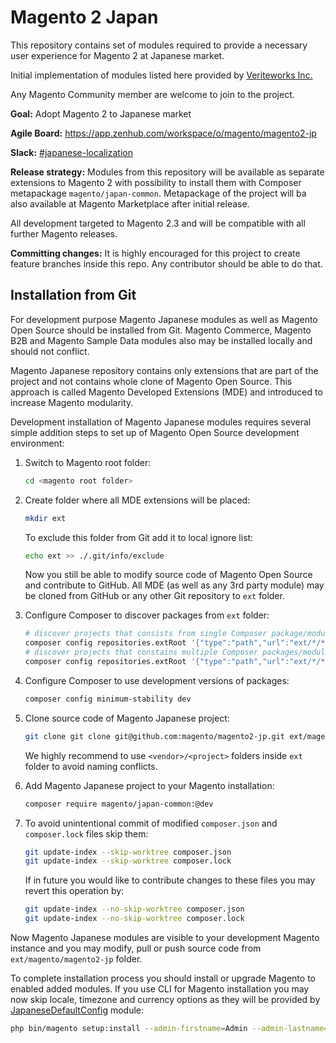 # Magento 2 Japan
This repository contains set of modules required to provide a necessary user experience for Magento 2 at Japanese market.

Initial implementation of modules listed here provided by [Veriteworks Inc.](https://veriteworks.co.jp/)

Any Magento Community member are welcome to join to the project.

**Goal:** Adopt Magento 2 to Japanese market

**Agile Board:** https://app.zenhub.com/workspace/o/magento/magento2-jp

**Slack:** [#japanese-localization](https://magentocommeng.slack.com/messages/CB3DG6HFH)

**Release strategy:** Modules from this repository will be available as separate extensions to Magento 2 with possibility to install them with Composer metapackage `magento/japan-common`. Metapackage of the project will ba also available at Magento Marketplace after initial release.

All development targeted to Magento 2.3 and will be compatible with all further Magento releases.

**Committing changes:** It is highly encouraged for this project to create feature branches inside this repo. Any contributor should be able to do that.


## Installation from Git

For development purpose Magento Japanese modules as well as Magento Open Source should be installed from Git. Magento Commerce, Magento B2B and Magento Sample Data modules also may be installed locally and should not conflict.

Magento Japanese repository contains only extensions that are part of the project and not contains whole clone of Magento Open Source. This approach is called Magento Developed Extensions (MDE) and introduced to increase Magento modularity.

Development installation of Magento Japanese modules requires several simple addition steps to set up of Magento Open Source development environment:

1. Switch to Magento root folder:
    ```sh
    cd <magento root folder>
    ```

2. Create folder where all MDE extensions will be placed:
    ```sh
    mkdir ext
    ```
    To exclude this folder from Git add it to local ignore list:
    ```sh
    echo ext >> ./.git/info/exclude
    ```
    Now you still be able to modify source code of Magento Open Source and contribute to GitHub. All MDE (as well as any 3rd party module) may be cloned from GitHub or any other Git repository to `ext` folder. 

3. Configure Composer to discover packages from `ext` folder:
    ```sh
    # discover projects that consists from single Composer package/modules
    composer config repositories.extRoot '{"type":"path","url":"ext/*/*","options":{"symlink":true}}'
    # discover projects that constains multiple Composer packages/modules
    composer config repositories.extRoot '{"type":"path","url":"ext/*/*","options":{"symlink":true}}'
    ```
4. Configure Composer to use development versions of packages:
    ```sh
    composer config minimum-stability dev
    ```
5. Clone source code of Magento Japanese project:
    ```sh
    git clone git clone git@github.com:magento/magento2-jp.git ext/magento/magento2-jp
    ```
    We highly recommend to use `<vendor>/<project>` folders inside `ext` folder to avoid naming conflicts.   
6. Add Magento Japanese project to your Magento installation:
    ```sh
    composer require magento/japan-common:@dev
    ```
7. To avoid unintentional commit of modified `composer.json` and `composer.lock` files skip them:
    ```sh
    git update-index --skip-worktree composer.json
    git update-index --skip-worktree composer.lock
    ```
    If in future you would like to contribute changes to these files you may revert this operation by:
    ```sh
    git update-index --no-skip-worktree composer.json
    git update-index --no-skip-worktree composer.lock
    ```

Now Magento Japanese modules are visible to your development Magento instance and you may modify, pull or push source code from `ext/magento/magento2-jp` folder. 

To complete installation process you should install or upgrade Magento to enabled added modules.
If you use CLI for Magento installation you may now skip locale, timezone and currency options as they will be provided by [JapaneseDefaultConfig](JapaneseDefaultConfig) module:
```sh
php bin/magento setup:install --admin-firstname=Admin --admin-lastname=Admin --admin-user=admin --admin-email=admin@local.me --admin-password=123123q --base-url="http://<dev host>/" --base-url-secure="https://<dev host>" --use-secure=1 --use-secure-admin=1 --backend-frontname=admin --db-host=localhost --db-name=<db name> --db-user=<db user> --db-password=<db password> --use-rewrites=1
```    


